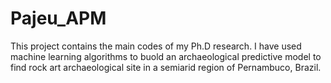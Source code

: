 # Pajeu_APM
This project contains the main codes of my Ph.D research. I have used machine learning algorithms to buold an archaeological predictive model to find rock art archaeological site in a semiarid region of Pernambuco, Brazil.
